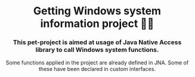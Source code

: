 <h1 align="center">Getting Windows system information project <span>&#128105;&#8205;&#128187;</span></a> 
<h3 align="center">This pet-project is aimed at usage of Java Native Access library to call Windows system functions.</h3>
<p align="center">Some functions applied in the project are already defined in JNA. Some of these have been declared in custom interfaces.</p>
